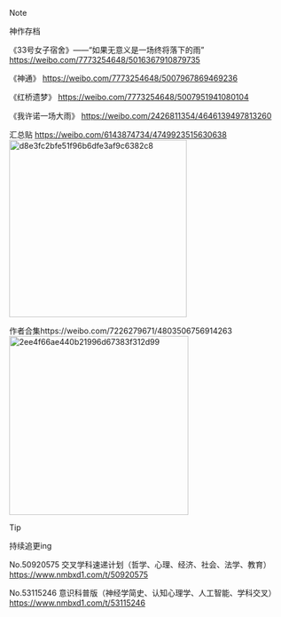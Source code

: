 > [!NOTE]
> 神作存档

《33号女子宿舍》——“如果无意义是一场终将落下的雨”
https://weibo.com/7773254648/5016367910879735

《神通》
https://weibo.com/7773254648/5007967869469236

《红桥遗梦》
https://weibo.com/7773254648/5007951941080104

《我许诺一场大雨》
https://weibo.com/2426811354/4646139497813260


汇总贴
https://weibo.com/6143874734/4749923515630638
<img width="320" alt="d8e3fc2bfe51f96b6dfe3af9c6382c8" src="https://github.com/user-attachments/assets/38847a66-a18c-4dd2-bab3-1805687e1917">

作者合集https://weibo.com/7226279671/4803506756914263
<img width="323" alt="2ee4f66ae440b21996d67383f312d99" src="https://github.com/user-attachments/assets/f6a12d0c-a7ca-4762-b281-7feedb9c7e35">

> [!TIP]
> 持续追更ing

No.50920575 交叉学科速递计划（哲学、心理、经济、社会、法学、教育）
https://www.nmbxd1.com/t/50920575

No.53115246 意识科普版（神经学简史、认知心理学、人工智能、学科交叉）
https://www.nmbxd1.com/t/53115246
